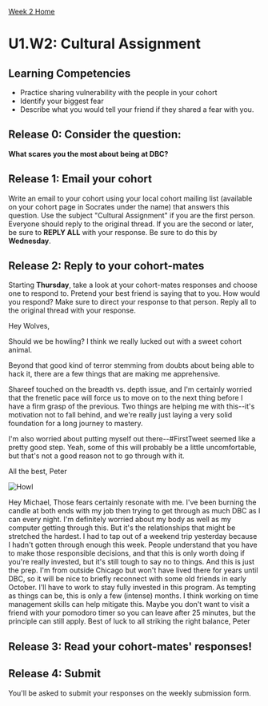[Week 2 Home](./)

# U1.W2: Cultural Assignment

## Learning Competencies
- Practice sharing vulnerability with the people in your cohort
- Identify your biggest fear
- Describe what you would tell your friend if they shared a fear with you.

## Release 0: Consider the question:
**What scares you the most about being at DBC?**

## Release 1: Email your cohort
Write an email to your cohort using your local cohort mailing list (available on your cohort page in Socrates under the name) that answers this question. Use the subject "Cultural Assignment" if you are the first person. Everyone should reply to the original thread.
If you are the second or later, be sure to **REPLY ALL** with your response. Be sure to do this by **Wednesday**.

## Release 2: Reply to your cohort-mates
Starting **Thursday**, take a look at your cohort-mates responses and choose one to respond to. Pretend your best friend is saying that to you. How would you respond? Make sure to direct your response to that person. Reply all to the original thread with your response.

Hey Wolves,

Should we be howling? I think we really lucked out with a sweet cohort animal.

Beyond that good kind of terror stemming from doubts about being able to hack it, there are a few things that are making me apprehensive.

Shareef touched on the breadth vs. depth issue, and I'm certainly worried that the frenetic pace will force us to move on to the next thing before I have a firm grasp of the previous.  Two things are helping me with this--it's motivation not to fall behind, and we're really just laying a very solid foundation for a long journey to mastery.

I'm also worried about putting myself out there--#FirstTweet seemed like a pretty good step.  Yeah, some of this will probably be a little uncomfortable, but that's not a good reason not to go through with it.

All the best, Peter

<img src="http://stuffpoint.com/wolves3/image/223406-wolves3-howling-wolves.jpg" alt=Howl>

Hey Michael,
Those fears certainly resonate with me.  I've been burning the candle at both ends with my job then trying to get through as much DBC as I can every night.  I'm definitely worried about my body as well as my computer getting through this.
But it's the relationships that might be stretched the hardest.  I had to tap out of a weekend trip yesterday because I hadn't gotten through enough this week.  People understand that you have to make those responsible decisions, and that this is only worth doing if you're really invested, but it's still tough to say no to things.  And this is just the prep. I'm from outside Chicago but won't have lived there for years until DBC, so it will be nice to briefly reconnect with some old friends in early October. I'll have to work to stay fully invested in this program.  As tempting as things can be, this is only a few (intense) months.
I think working on time management skills can help mitigate this.  Maybe you don't want to visit a friend with your pomodoro timer so you can leave after 25 minutes, but the principle can still apply.
Best of luck to all striking the right balance,
Peter


## Release 3: Read your cohort-mates' responses!

## Release 4: Submit
You'll be asked to submit your responses on the weekly submission form.

